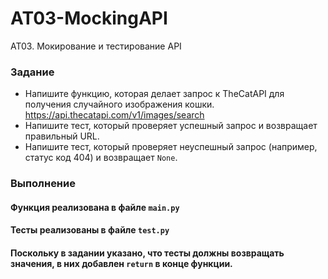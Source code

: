 # AT03-MockingAPI
 AT03. Мокирование и тестирование API
### Задание
- Напишите функцию, которая делает запрос к TheCatAPI для получения случайного изображения кошки. https://api.thecatapi.com/v1/images/search
- Напишите тест, который проверяет успешный запрос и возвращает правильный URL.
- Напишите тест, который проверяет неуспешный запрос (например, статус код 404) и возвращает `None`.

### Выполнение
#### Функция реализована в файле `main.py`
#### Тесты реализованы в файле `test.py`
#### Поскольку в задании указано, что тесты должны возвращать значения, в них добавлен `return` в конце функции.
